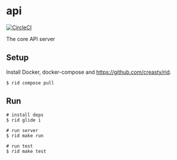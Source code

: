 api
===

[![CircleCI](https://circleci.com/gh/torinos-io/api.svg?style=svg&circle-token=37af875aec12df40b622bff3a74de69e94416d44)](https://circleci.com/gh/torinos-io/api)

The core API server


Setup
-----

Install Docker, docker-compose and https://github.com/creasty/rid.

```sh-session
$ rid compose pull
```


Run
---

```sh-session
# install deps
$ rid glide i

# run server
$ rid make run

# run test
$ rid make test
```
